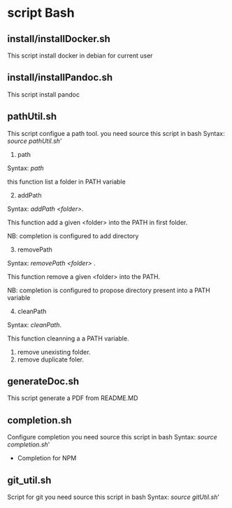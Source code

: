 
# script Bash

## install/installDocker.sh

This script install docker in debian for current user

## install/installPandoc.sh

This script install pandoc 

## pathUtil.sh
This script configue a path tool.
you need source this script in bash
Syntax: *source pathUtil.sh*'

1. path

Syntax: *path*

this function list a folder in PATH variable

2. addPath

Syntax: *addPath \<folder\>*.

This function add a given \<folder\> into the PATH in first folder.
 
NB: completion is configured to add directory
 
3. removePath

Syntax: *removePath \<folder\>* .

This function remove a given \<folder\> into the PATH.

NB: completion is configured to propose directory present into a PATH variable

4. cleanPath

Syntax: *cleanPath*.

This function cleanning a a PATH variable.

   1. remove unexisting folder.
   2. remove duplicate foler.

## generateDoc.sh

This script generate a PDF from README.MD

## completion.sh

Configure completion
you need source this script in bash
Syntax: *source completion.sh*'


- Completion for NPM


## git_util.sh

Script for git
you need source this script in bash
Syntax: *source gitUtil.sh*'


